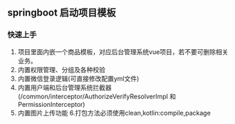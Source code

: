 
## springboot 启动项目模板

### 快速上手
1. 项目里面内嵌一个商品模板，对应后台管理系统vue项目，若不要可删除相关业务。
2. 内置权限管理、分组及各种校验
3. 内置微信登录逻辑(可直接修改配置yml文件)
4. 内置用户端和后台管理系统拦截器(/common/interceptor/AuthorizeVerifyResolverImpl 和 PermissionInterceptor)
5. 内置图片上传功能
6.打包方法必须使用clean,kotlin:compile,package 
